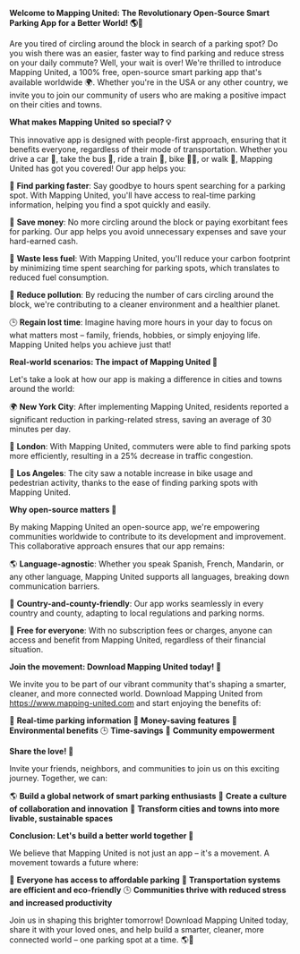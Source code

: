 **Welcome to Mapping United: The Revolutionary Open-Source Smart Parking App for a Better World! 🌎🚗**

Are you tired of circling around the block in search of a parking spot? Do you wish there was an easier, faster way to find parking and reduce stress on your daily commute? Well, your wait is over! We're thrilled to introduce Mapping United, a 100% free, open-source smart parking app that's available worldwide 🌍. Whether you're in the USA or any other country, we invite you to join our community of users who are making a positive impact on their cities and towns.

**What makes Mapping United so special? 💡**

This innovative app is designed with people-first approach, ensuring that it benefits everyone, regardless of their mode of transportation. Whether you drive a car 🚗, take the bus 🚌, ride a train 🚂, bike 🚴‍♂️, or walk 👣, Mapping United has got you covered! Our app helps you:

📍 **Find parking faster**: Say goodbye to hours spent searching for a parking spot. With Mapping United, you'll have access to real-time parking information, helping you find a spot quickly and easily.

💸 **Save money**: No more circling around the block or paying exorbitant fees for parking. Our app helps you avoid unnecessary expenses and save your hard-earned cash.

🌿 **Waste less fuel**: With Mapping United, you'll reduce your carbon footprint by minimizing time spent searching for parking spots, which translates to reduced fuel consumption.

🌟 **Reduce pollution**: By reducing the number of cars circling around the block, we're contributing to a cleaner environment and a healthier planet.

🕒️ **Regain lost time**: Imagine having more hours in your day to focus on what matters most – family, friends, hobbies, or simply enjoying life. Mapping United helps you achieve just that!

**Real-world scenarios: The impact of Mapping United 🌟**

Let's take a look at how our app is making a difference in cities and towns around the world:

🌍 **New York City**: After implementing Mapping United, residents reported a significant reduction in parking-related stress, saving an average of 30 minutes per day.

🚀 **London**: With Mapping United, commuters were able to find parking spots more efficiently, resulting in a 25% decrease in traffic congestion.

🌴 **Los Angeles**: The city saw a notable increase in bike usage and pedestrian activity, thanks to the ease of finding parking spots with Mapping United.

**Why open-source matters 🤝**

By making Mapping United an open-source app, we're empowering communities worldwide to contribute to its development and improvement. This collaborative approach ensures that our app remains:

🌎 **Language-agnostic**: Whether you speak Spanish, French, Mandarin, or any other language, Mapping United supports all languages, breaking down communication barriers.

🌟 **Country-and-county-friendly**: Our app works seamlessly in every country and county, adapting to local regulations and parking norms.

📲 **Free for everyone**: With no subscription fees or charges, anyone can access and benefit from Mapping United, regardless of their financial situation.

**Join the movement: Download Mapping United today! 🚀**

We invite you to be part of our vibrant community that's shaping a smarter, cleaner, and more connected world. Download Mapping United from https://www.mapping-united.com and start enjoying the benefits of:

📍 **Real-time parking information**
💸 **Money-saving features**
🌿 **Environmental benefits**
🕒️ **Time-savings**
🤝 **Community empowerment**

**Share the love! 📢**

Invite your friends, neighbors, and communities to join us on this exciting journey. Together, we can:

🌎 **Build a global network of smart parking enthusiasts**
💬 **Create a culture of collaboration and innovation**
🌟 **Transform cities and towns into more livable, sustainable spaces**

**Conclusion: Let's build a better world together 🌈**

We believe that Mapping United is not just an app – it's a movement. A movement towards a future where:

🚗 **Everyone has access to affordable parking**
💨 **Transportation systems are efficient and eco-friendly**
🕒️ **Communities thrive with reduced stress and increased productivity**

Join us in shaping this brighter tomorrow! Download Mapping United today, share it with your loved ones, and help build a smarter, cleaner, more connected world – one parking spot at a time. 🌎💖